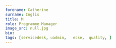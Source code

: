 ```yaml
---
forename: Catherine
surname: Inglis
title: M
role: Programme Manager 
image_src: null.jpg
bio:  	 
tags: [servicedesk, uadmin,   ecse,  quality, ] 
---
```

